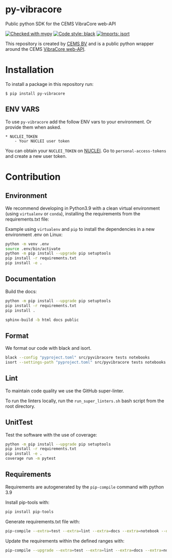 # py-vibracore

Public python SDK for the CEMS VibraCore web-API

[![Checked with mypy](https://www.mypy-lang.org/static/mypy_badge.svg)](http://mypy-lang.org/)
[![Code style: black](https://img.shields.io/badge/code%20style-black-000000.svg)](https://github.com/psf/black)
[![Imports: isort](https://img.shields.io/badge/%20imports-isort-%231674b1?style=flat&labelColor=ef8336)](https://pycqa.github.io/isort/)

This repository is created by [CEMS BV](https://cemsbv.nl/) and is a public
python wrapper around the CEMS
[VibraCore web-API](https://nuclei.cemsbv.io/#/vibracore/api).

# Installation

To install a package in this repository run:

`$ pip install py-vibracore`

## ENV VARS

To use `py-vibracore` add the follow ENV vars to your environment. Or provide
them when asked.

```
* NUCLEI_TOKEN
    - Your NUCLEI user token
```

You can obtain your `NUCLEI_TOKEN` on [NUCLEI](https://nuclei.cemsbv.io/#/). Go
to `personal-access-tokens` and create a new user token.

# Contribution

## Environment

We recommend developing in Python3.9 with a clean virtual environment (using
`virtualenv` or `conda`), installing the requirements from the requirements.txt
file:

Example using `virtualenv` and `pip` to install the dependencies in a new
environment .env on Linux:

```bash
python -m venv .env
source .env/bin/activate
python -m pip install --upgrade pip setuptools
pip install -r requirements.txt
pip install -e .
```

## Documentation

Build the docs:

```bash
python -m pip install --upgrade pip setuptools
pip install -r requirements.txt
pip install .

sphinx-build -b html docs public
```

## Format

We format our code with black and isort.

```bash
black --config "pyproject.toml" src/pyvibracore tests notebooks
isort --settings-path "pyproject.toml" src/pyvibracore tests notebooks
```

## Lint

To maintain code quality we use the GitHub super-linter.

To run the linters locally, run the `run_super_linters.sh` bash script from the
root directory.

## UnitTest

Test the software with the use of coverage:

```bash
python -m pip install --upgrade pip setuptools
pip install -r requirements.txt
pip install -e .
coverage run -m pytest
```

## Requirements

Requirements are autogenerated by the `pip-compile` command with python 3.9

Install pip-tools with:

```bash
pip install pip-tools
```

Generate requirements.txt file with:

```bash
pip-compile --extra=test --extra=lint --extra=docs --extra=notebook --output-file=requirements.txt pyproject.toml
```

Update the requirements within the defined ranges with:

```bash
pip-compile --upgrade --extra=test --extra=lint --extra=docs --extra=notebook --output-file=requirements.txt pyproject.toml
```
